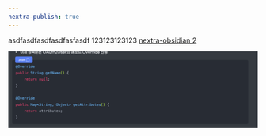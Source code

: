 ```yaml
---
nextra-publish: true
---
```

asdfasdfasdfasdfasfasdf
123123123123
[nextra-obsidian 2](개인개발/테스트/nextra-obsidian%202.md)

![Pasted image 20230921145203.png](/Pasted_image_20230921145203.png)